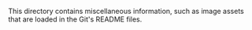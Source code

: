 This directory contains miscellaneous information, such as image assets that are loaded in the Git's README files.
